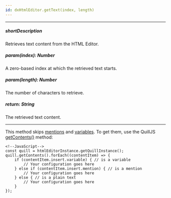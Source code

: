 ```yaml
---
id: dxHtmlEditor.getText(index, length)
---
```

---
##### shortDescription
Retrieves text content from the HTML Editor.

##### param(index): Number
A zero-based index at which the retrieved text starts.

##### param(length): Number
The number of characters to retrieve.

##### return: String
The retrieved text content.

---
This method skips [mentions](/api-reference/10%20UI%20Components/dxHtmlEditor/1%20Configuration/mentions '/Documentation/ApiReference/UI_Components/dxHtmlEditor/Configuration/mentions/') and [variables](/api-reference/10%20UI%20Components/dxHtmlEditor/1%20Configuration/variables '/Documentation/ApiReference/UI_Components/dxHtmlEditor/Configuration/variables/'). To get them, use the QuillJS [getContents()](https://quilljs.com/docs/api#getcontents) method:

    <!--JavaScript-->
    const quill = htmlEditorInstance.getQuillInstance();
    quill.getContents().forEach((contentItem) => {
        if (contentItem.insert.variable) { // is a variable
            // Your configuration goes here
        } else if (contentItem.insert.mention) { // is a mention
            // Your configuration goes here
        } else { // is a plain text
            // Your configuration goes here
        }
    });
